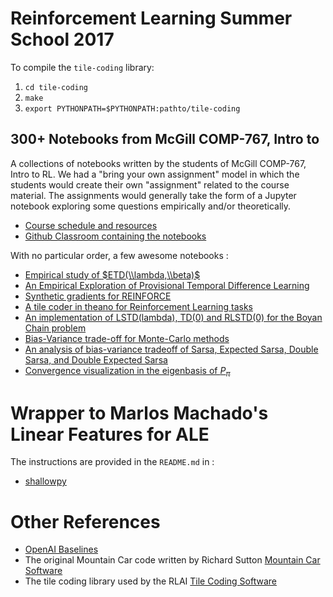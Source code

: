 # Reinforcement Learning Summer School 2017

To compile the `tile-coding` library:
1. `cd tile-coding`
2. `make`
3. `export PYTHONPATH=$PYTHONPATH:pathto/tile-coding`


## 300+ Notebooks from McGill COMP-767, Intro to

A collections of notebooks written by the students of
McGill COMP-767, Intro to RL. We had a "bring your own assignment" model
in which the students would create their own "assignment" related to the
course material. The assignments would generally take the form of a Jupyter notebook
exploring some questions empirically and/or theoretically.

* [Course schedule and resources](http://www.cs.mcgill.ca/~dprecup/courses/RL/lectures.html)
* [Github Classroom containing the notebooks](https://github.com/rllabmcgill/)

With no particular order, a few awesome notebooks :

* [Empirical study of $ETD(\\lambda,\\beta)$](https://github.com/rllabmcgill/rlcourse-april-7-Greta-git)
* [An Empirical Exploration of Provisional Temporal Difference Learning](https://github.com/rllabmcgill/rlcourse-march-31-m-smith)
* [Synthetic gradients for REINFORCE](https://github.com/rllabmcgill/rlcourse-april-7-ddtm)
* [A tile coder in theano for Reinforcement Learning tasks](https://github.com/mohammadpz/Theano_Tile_Coding)
* [An implementation of LSTD(lambda), TD(0) and RLSTD(0) for the Boyan Chain problem](https://github.com/rllabmcgill/rlcourse-march-31-mike-n-7)
* [Bias-Variance trade-off for Monte-Carlo methods](https://github.com/rllabmcgill/rlcourse-march-17-MTanneau)
* [An analysis of bias-variance tradeoff of Sarsa, Expected Sarsa, Double Sarsa, and Double Expected Sarsa](https://github.com/rllabmcgill/rlcourse-february-10-Breakend)
* [Convergence visualization in the eigenbasis of $P_\pi$](https://github.com/rllabmcgill/rlcourse-january27-MTanneau)

# Wrapper to Marlos Machado's Linear Features for ALE

The instructions are provided in the `README.md` in :

* [shallowpy](https://bitbucket.org/rllabmcgill/shallowpy/)


# Other References

* [OpenAI Baselines](https://blog.openai.com/openai-baselines-dqn/)
* The original Mountain Car code written by Richard Sutton [Mountain Car Software](http://incompleteideas.net/sutton/MountainCar/MountainCar.html)
* The tile coding library used by the RLAI [Tile Coding Software](http://incompleteideas.net/sutton/rlai.cs.ualberta.ca/RLAI/RLtoolkit/tilecoding.html)
